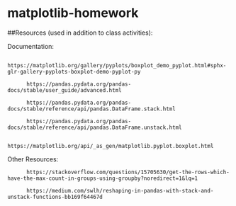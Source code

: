 # matplotlib-homework

##Resources (used in addition to class activities):

Documentation:
          
          https://matplotlib.org/gallery/pyplots/boxplot_demo_pyplot.html#sphx-glr-gallery-pyplots-boxplot-demo-pyplot-py
          
          https://pandas.pydata.org/pandas-docs/stable/user_guide/advanced.html
          
          https://pandas.pydata.org/pandas-docs/stable/reference/api/pandas.DataFrame.stack.html
          
          https://pandas.pydata.org/pandas-docs/stable/reference/api/pandas.DataFrame.unstack.html
          
          https://matplotlib.org/api/_as_gen/matplotlib.pyplot.boxplot.html
          
Other Resources:
          
          https://stackoverflow.com/questions/15705630/get-the-rows-which-have-the-max-count-in-groups-using-groupby?noredirect=1&lq=1
          
          https://medium.com/swlh/reshaping-in-pandas-with-stack-and-unstack-functions-bb169f64467d
